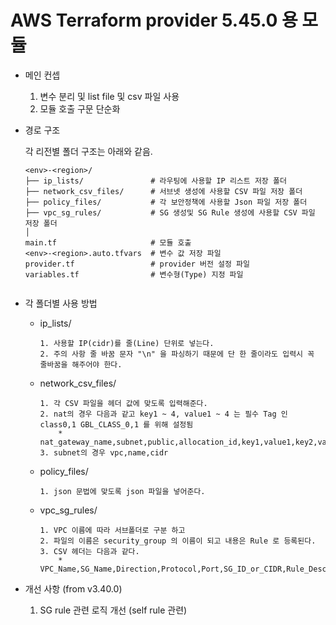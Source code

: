 # AWS Terraform provider 5.45.0 용 모듈

* 메인 컨셉

    1. 변수 분리 및 list file 및 csv 파일 사용
    2. 모듈 호출 구문 단순화

* 경로 구조

    각 리전별 폴더 구조는 아래와 같음.

    ```text
    <env>-<region>/
    ├── ip_lists/               # 라우팅에 사용할 IP 리스트 저장 폴더
    ├── network_csv_files/      # 서브넷 생성에 사용할 CSV 파일 저장 폴더
    ├── policy_files/           # 각 보안정책에 사용할 Json 파일 저장 폴더
    ├── vpc_sg_rules/           # SG 생성및 SG Rule 생성에 사용할 CSV 파일 저장 폴더
    │
    main.tf                     # 모듈 호출 
    <env>-<region>.auto.tfvars  # 변수 값 저장 파일
    provider.tf                 # provider 버전 설정 파일
    variables.tf                # 변수형(Type) 지정 파일


    ```

* 각 폴더별 사용 방법

  * ip_lists/

        1. 사용할 IP(cidr)를 줄(Line) 단위로 넣는다.
        2. 주의 사항 줄 바꿈 문자 "\n" 을 파싱하기 때문에 단 한 줄이라도 입력시 꼭 줄바꿈을 해주어야 한다. 

  * network_csv_files/

        1. 각 CSV 파일을 헤더 값에 맞도록 입력해준다.  
        2. nat의 경우 다음과 같고 key1 ~ 4, value1 ~ 4 는 필수 Tag 인 class0,1 GBL_CLASS_0,1 를 위해 설정됨
            * nat_gateway_name,subnet,public,allocation_id,key1,value1,key2,value2,key3,value3,key4,value4
        3. subnet의 경우 vpc,name,cidr

  * policy_files/

        1. json 문법에 맞도록 json 파일을 넣어준다.

  * vpc_sg_rules/

        1. VPC 이름에 따라 서브폴더로 구분 하고
        2. 파일의 이름은 security_group 의 이름이 되고 내용은 Rule 로 등록된다.
        3. CSV 헤더는 다음과 같다.
            * VPC_Name,SG_Name,Direction,Protocol,Port,SG_ID_or_CIDR,Rule_Description


* 개선 사항 (from v3.40.0)

    1. SG rule 관련 로직 개선 (self rule 관련)

